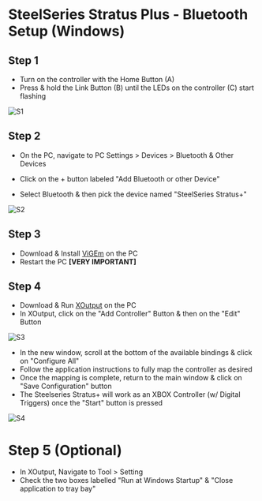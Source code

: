 # SteelSeries Stratus Plus - Bluetooth Setup (Windows)

## Step 1

- Turn on the controller with the Home Button (A)
- Press & hold the Link Button (B) until the LEDs on the controller (C) start flashing

![S1](https://user-images.githubusercontent.com/67967964/192289417-9c162b92-739e-4dc6-98a6-79f80450e9e1.jpg)

## Step 2

- On the PC, navigate to PC Settings > Devices > Bluetooth & Other Devices

- Click on the + button labeled "Add Bluetooth or other Device" 
- Select Bluetooth & then pick the device named "SteelSeries Stratus+"

![S2](https://user-images.githubusercontent.com/67967964/192275095-21c182dd-8ef5-4a5d-b059-810e91018831.jpg)

## Step 3

- Download & Install [ViGEm](https://github.com/ViGEm/ViGEmBus/releases) on the PC
- Restart the PC **[VERY IMPORTANT]**

## Step 4

- Download & Run [XOutput](https://github.com/csutorasa/XOutput/releases) on the PC
- In XOutput, click on the "Add Controller" Button & then on the "Edit" Button

![S3](https://user-images.githubusercontent.com/67967964/192280538-4b1e114c-cc8d-4627-b295-72a8bf5a3ec4.jpg)

- In the new window, scroll at the bottom of the available bindings & click on "Configure All"
- Follow the application instructions to fully map the controller as desired
- Once the mapping is complete, return to the main window & click on "Save Configuration" button
- The Steelseries Stratus+ will work as an XBOX Controller (w/ Digital Triggers) once the "Start" button is pressed

![S4](https://user-images.githubusercontent.com/67967964/192293913-7ac29ed2-eeee-4e07-b04c-de62d4047486.jpg)

# Step 5 (Optional)

- In XOutput, Navigate to Tool > Setting
- Check the two boxes labelled "Run at Windows Startup" & "Close application to tray bay"

